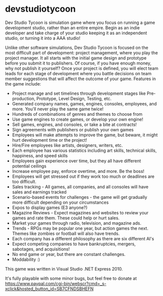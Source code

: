 # devstudiotycoon
Dev Studio Tycoon is simulation game where you focus on running a game development studio, rather than an entire empire. Begin as an indie developer and take charge of your studio keeping it as an independent studio, or turning it into a AAA studio!

Unlike other software simulations, Dev Studio Tycoon is focused on the most difficult part of development: project management, where you play the project manager. It all starts with the initial game design and prototype before you submit it to publishers. Of course, if  you have enough money, why not publish it yourself? Once your project is defined, you will elect team leads for each stage of development where you battle decisions on team member suggestions that will affect the outcome of your game. Features in the game include:

* Project manage and set timelines through development stages like Pre-production, Prototype, Level Design, Testing, etc.
* Generated company names, games, engines, consoles, employees, and more. You'll never play the same game twice!
* Hundreds of combinations of genres and themes to choose from
* Use game engines to create games, or develop your own engine!
* Sell games, engines, and consoles, or take a bite at contracts!
* Sign agreements with publishers or publish your own games
* Employees will make attempts to improve the game, but beware, it might hurt development time or the project!
* Hire/Fire employees like artists, designers, writers, etc.
* Each employee has various statistics including art skills, technical skills, happiness, and speed skills
* Employees gain experience over time, but they all have different potential ceilings
* Increase employee pay, enforce overtime, and more. Be the boss!
* Employees will get stressed out if they work too much or deadlines are too difficult.
* Sales tracking - All games, all companies, and all consoles will have sales and earnings tracked
* Scenario-based events for challenges - the game will get gradually more difficult depending on your circumstances
* Expos to display games (E3 anyone?)
* Magazine Reviews - Expect magazines and websites to review your games and rate them. These could help or hurt sales.
* Market your games through radio, television, and magazine ads.
* Trends - RPGs may be popular one year, but action games the next. Themes  like zombies or football will also have trends.
* Each company has a different philosophy as there are six different AI's
* Expect competing companies to have bankruptcies, mergers, sabotages, and acquisitions!
* No end game or year, but there are constant challenges.
* Moddability :)

This game was written in Visual Studio .NET Express 2010.

It's fully playable with some minor bugs, but feel free to donate at https://www.paypal.com/cgi-bin/webscr?cmd=_s-xclick&hosted_button_id=SB7CFNDSBHEFN

